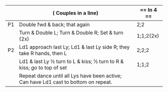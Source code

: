 ||( Couples in a line) | == In 4 == |
|-----|----|-----|
|P1| Double fwd & back; that again |2;2|
||Turn & Double L; Turn & Double R; Set & turn (2x) |1;1;2(2x)|
|P2| Ld1 approach last Ly; Ld1 & last Ly side R; they take R hands, then L|2;2;2|
||Ld1 & last Ly ½ turn to L & kiss; ½ turn to R & kiss; go to top of set |1;1;2|
||Repeat dance until all Lys have been active; Can have Ld1 cast to bottom on repeat.||

